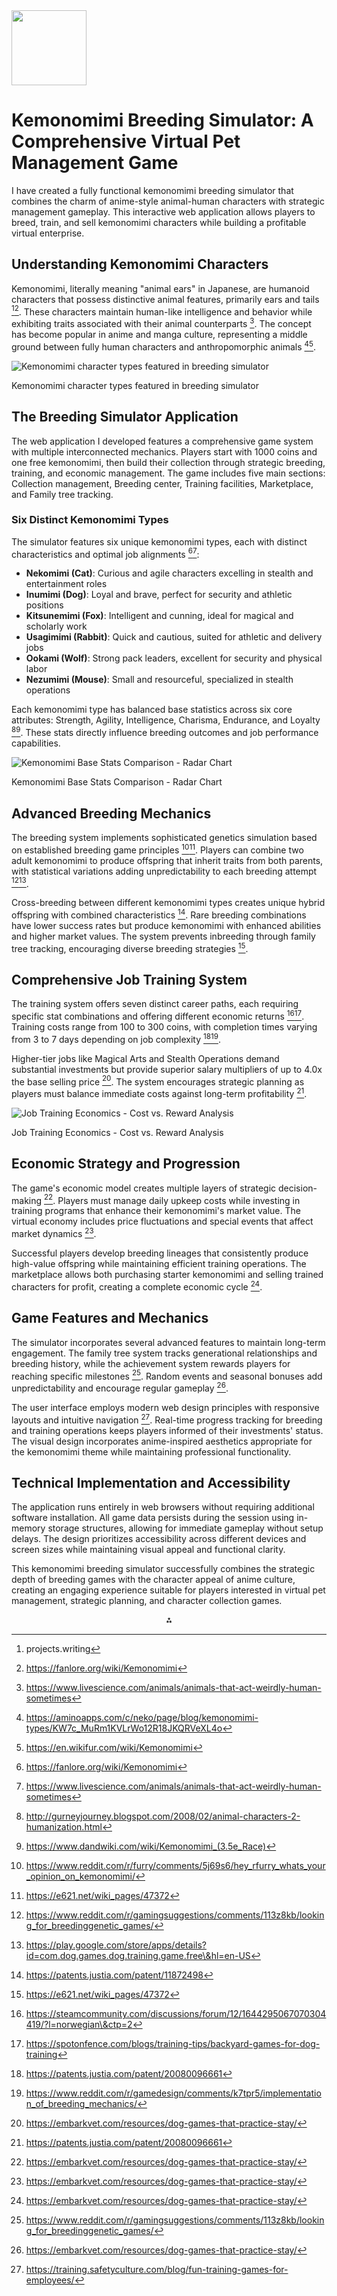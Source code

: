 <img src="https://r2cdn.perplexity.ai/pplx-full-logo-primary-dark%402x.png" class="logo" width="120"/>

# Kemonomimi Breeding Simulator: A Comprehensive Virtual Pet Management Game

I have created a fully functional kemonomimi breeding simulator that combines the charm of anime-style animal-human characters with strategic management gameplay. This interactive web application allows players to breed, train, and sell kemonomimi characters while building a profitable virtual enterprise.

## Understanding Kemonomimi Characters

Kemonomimi, literally meaning "animal ears" in Japanese, are humanoid characters that possess distinctive animal features, primarily ears and tails [^1][^2]. These characters maintain human-like intelligence and behavior while exhibiting traits associated with their animal counterparts [^3]. The concept has become popular in anime and manga culture, representing a middle ground between fully human characters and anthropomorphic animals [^4][^5].

![Kemonomimi character types featured in breeding simulator](https://pplx-res.cloudinary.com/image/upload/v1751267590/gpt4o_images/hx5ffapkl1dbe5dypaxf.png)

Kemonomimi character types featured in breeding simulator

## The Breeding Simulator Application

The web application I developed features a comprehensive game system with multiple interconnected mechanics. Players start with 1000 coins and one free kemonomimi, then build their collection through strategic breeding, training, and economic management. The game includes five main sections: Collection management, Breeding center, Training facilities, Marketplace, and Family tree tracking.

### Six Distinct Kemonomimi Types

The simulator features six unique kemonomimi types, each with distinct characteristics and optimal job alignments [^2][^3]:

- **Nekomimi (Cat)**: Curious and agile characters excelling in stealth and entertainment roles
- **Inumimi (Dog)**: Loyal and brave, perfect for security and athletic positions
- **Kitsunemimi (Fox)**: Intelligent and cunning, ideal for magical and scholarly work
- **Usagimimi (Rabbit)**: Quick and cautious, suited for athletic and delivery jobs
- **Ookami (Wolf)**: Strong pack leaders, excellent for security and physical labor
- **Nezumimi (Mouse)**: Small and resourceful, specialized in stealth operations

Each kemonomimi type has balanced base statistics across six core attributes: Strength, Agility, Intelligence, Charisma, Endurance, and Loyalty [^6][^7]. These stats directly influence breeding outcomes and job performance capabilities.

![Kemonomimi Base Stats Comparison - Radar Chart](https://pplx-res.cloudinary.com/image/upload/v1751267658/pplx_code_interpreter/6e3012b2_wglvjm.jpg)

Kemonomimi Base Stats Comparison - Radar Chart

## Advanced Breeding Mechanics

The breeding system implements sophisticated genetics simulation based on established breeding game principles [^8][^9]. Players can combine two adult kemonomimi to produce offspring that inherit traits from both parents, with statistical variations adding unpredictability to each breeding attempt [^10][^11].

Cross-breeding between different kemonomimi types creates unique hybrid offspring with combined characteristics [^12]. Rare breeding combinations have lower success rates but produce kemonomimi with enhanced abilities and higher market values. The system prevents inbreeding through family tree tracking, encouraging diverse breeding strategies [^9].

## Comprehensive Job Training System

The training system offers seven distinct career paths, each requiring specific stat combinations and offering different economic returns [^13][^14]. Training costs range from 100 to 300 coins, with completion times varying from 3 to 7 days depending on job complexity [^15][^16].

Higher-tier jobs like Magical Arts and Stealth Operations demand substantial investments but provide superior salary multipliers of up to 4.0x the base selling price [^17]. The system encourages strategic planning as players must balance immediate costs against long-term profitability [^15].

![Job Training Economics - Cost vs. Reward Analysis](https://pplx-res.cloudinary.com/image/upload/v1751267735/pplx_code_interpreter/552761ac_wnjfxr.jpg)

Job Training Economics - Cost vs. Reward Analysis

## Economic Strategy and Progression

The game's economic model creates multiple layers of strategic decision-making [^17]. Players must manage daily upkeep costs while investing in training programs that enhance their kemonomimi's market value. The virtual economy includes price fluctuations and special events that affect market dynamics [^17].

Successful players develop breeding lineages that consistently produce high-value offspring while maintaining efficient training operations. The marketplace allows both purchasing starter kemonomimi and selling trained characters for profit, creating a complete economic cycle [^17].

## Game Features and Mechanics

The simulator incorporates several advanced features to maintain long-term engagement. The family tree system tracks generational relationships and breeding history, while the achievement system rewards players for reaching specific milestones [^10]. Random events and seasonal bonuses add unpredictability and encourage regular gameplay [^17].

The user interface employs modern web design principles with responsive layouts and intuitive navigation [^18]. Real-time progress tracking for breeding and training operations keeps players informed of their investments' status. The visual design incorporates anime-inspired aesthetics appropriate for the kemonomimi theme while maintaining professional functionality.

## Technical Implementation and Accessibility

The application runs entirely in web browsers without requiring additional software installation. All game data persists during the session using in-memory storage structures, allowing for immediate gameplay without setup delays. The design prioritizes accessibility across different devices and screen sizes while maintaining visual appeal and functional clarity.

This kemonomimi breeding simulator successfully combines the strategic depth of breeding games with the character appeal of anime culture, creating an engaging experience suitable for players interested in virtual pet management, strategic planning, and character collection games.

<div style="text-align: center">⁂</div>

[^1]: projects.writing

[^2]: https://fanlore.org/wiki/Kemonomimi

[^3]: https://www.livescience.com/animals/animals-that-act-weirdly-human-sometimes

[^4]: https://aminoapps.com/c/neko/page/blog/kemonomimi-types/KW7c_MuRm1KVLrWo12R18JKQRVeXL4o

[^5]: https://en.wikifur.com/wiki/Kemonomimi

[^6]: http://gurneyjourney.blogspot.com/2008/02/animal-characters-2-humanization.html

[^7]: https://www.dandwiki.com/wiki/Kemonomimi_(3.5e_Race)

[^8]: https://www.reddit.com/r/furry/comments/5j69s6/hey_rfurry_whats_your_opinion_on_kemonomimi/

[^9]: https://e621.net/wiki_pages/47372

[^10]: https://www.reddit.com/r/gamingsuggestions/comments/113z8kb/looking_for_breedinggenetic_games/

[^11]: https://play.google.com/store/apps/details?id=com.dog.games.dog.training.game.free\&hl=en-US

[^12]: https://patents.justia.com/patent/11872498

[^13]: https://steamcommunity.com/discussions/forum/12/1644295067070304419/?l=norwegian\&ctp=2

[^14]: https://spotonfence.com/blogs/training-tips/backyard-games-for-dog-training

[^15]: https://patents.justia.com/patent/20080096661

[^16]: https://www.reddit.com/r/gamedesign/comments/k7tpr5/implementation_of_breeding_mechanics/

[^17]: https://embarkvet.com/resources/dog-games-that-practice-stay/

[^18]: https://training.safetyculture.com/blog/fun-training-games-for-employees/

[^19]: https://gamingacumen.com/simulation-games-for-skill-development/

[^20]: http://vili.lehdonvirta.com/files/5_1--14-29-Hamari,Lehdonvirta.pdf

[^21]: https://www.reddit.com/r/JRPG/comments/1cvq8hx/games_with_great_jobclass_system/

[^22]: https://moldstud.com/articles/p-the-role-of-game-design-in-training-and-simulation-enhancing-real-world-skill-development

[^23]: https://www.arlo.co/blog/training-activities-and-games

[^24]: https://game-wisdom.com/general/simulation-games-11-choices-improve-real-life-skills

[^25]: https://www.sessionlab.com/blog/training-games/

[^26]: https://www.reddit.com/r/RPGdesign/comments/x27m2q/what_do_you_call_your_stats_attributes_traits/

[^27]: https://core.ac.uk/download/pdf/186713773.pdf

[^28]: https://www.mobygames.com/group/13725/genre-simulation-breeding/

[^29]: https://www.reddit.com/r/gamedesign/comments/s9ny1q/rpg_attributesstats_complexity/

[^30]: https://toxigon.com/creating-engaging-character-progression-systems-in-rpgs

[^31]: https://discussions.unity.com/t/whats-the-difference-between-an-attribute-and-a-stat/618987

[^32]: https://my.eng.utah.edu/~zagal/Papers/Zagal_Altizer_RPG_Elements_Progression.pdf

[^33]: https://apps.apple.com/za/app/ai-animal-breeding-games/id6472626154

[^34]: https://www.rpnation.com/threads/the-races.259799/

[^35]: https://the-dere-types.fandom.com/wiki/Other:Kemonomimi

[^36]: https://chigoox.itch.io/ed5-pets-breeding

[^37]: https://github.com/stefanedwards/breeding-game

[^38]: https://en.wikipedia.org/wiki/Virtual_economy

[^39]: https://blog.dsplatform.io/exploring-virtual-economies-how-in-game-transactions-drive-revenue-57f25dc59acb

[^40]: https://en.wikipedia.org/wiki/Attribute_(role-playing_games)

[^41]: https://ppl-ai-code-interpreter-files.s3.amazonaws.com/web/direct-files/9b6ad04394ef8be8fca41e8cec01a540/851c82e4-a422-46b6-a937-6f3a2acb3654/ca95c029.csv

[^42]: https://ppl-ai-code-interpreter-files.s3.amazonaws.com/web/direct-files/9b6ad04394ef8be8fca41e8cec01a540/851c82e4-a422-46b6-a937-6f3a2acb3654/c206f4bb.csv

[^43]: https://ppl-ai-code-interpreter-files.s3.amazonaws.com/web/direct-files/9b6ad04394ef8be8fca41e8cec01a540/851c82e4-a422-46b6-a937-6f3a2acb3654/49c3a85c.csv

[^44]: https://ppl-ai-code-interpreter-files.s3.amazonaws.com/web/direct-files/9b6ad04394ef8be8fca41e8cec01a540/fd8331cd-be70-4605-aed8-180eacd8af0f/app.js

[^45]: https://ppl-ai-code-interpreter-files.s3.amazonaws.com/web/direct-files/9b6ad04394ef8be8fca41e8cec01a540/fd8331cd-be70-4605-aed8-180eacd8af0f/style.css

[^46]: https://ppl-ai-code-interpreter-files.s3.amazonaws.com/web/direct-files/9b6ad04394ef8be8fca41e8cec01a540/fd8331cd-be70-4605-aed8-180eacd8af0f/index.html

